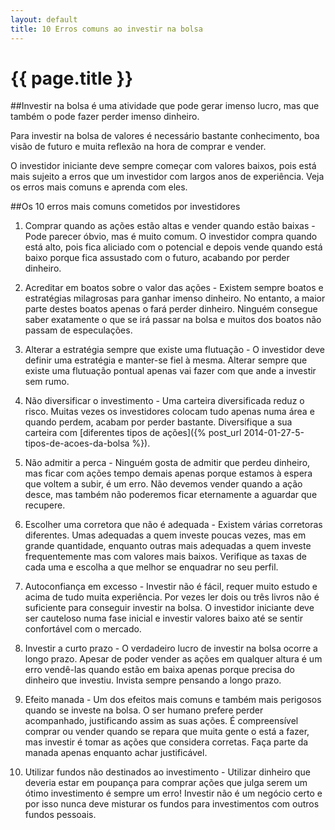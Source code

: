 ```yaml
---
layout: default
title: 10 Erros comuns ao investir na bolsa
---
```


# {{ page.title }}

##Investir na bolsa é uma atividade que pode gerar imenso lucro, mas que também o pode fazer perder imenso dinheiro.

Para investir na bolsa de valores é necessário bastante conhecimento, boa visão de futuro e muita reflexão na hora de comprar e vender.

O investidor iniciante deve sempre começar com valores baixos, pois está mais sujeito a erros que um investidor com largos anos de experiência. Veja os erros mais comuns e aprenda com eles.

##Os 10 erros mais comuns cometidos por investidores

1. Comprar quando as ações estão altas e vender quando estão baixas - Pode parecer óbvio, mas é muito comum. O investidor compra quando está alto, pois fica aliciado com o potencial e depois vende quando está baixo porque fica assustado com o futuro, acabando por perder dinheiro.

2. Acreditar em boatos sobre o valor das ações - Existem sempre boatos e estratégias milagrosas para ganhar imenso dinheiro. No entanto, a maior parte destes boatos apenas o fará perder dinheiro. Ninguém consegue saber exatamente o que se irá passar na bolsa e muitos dos boatos não passam de especulações.

3. Alterar a estratégia sempre que existe uma flutuação - O investidor deve definir uma estratégia e manter-se fiel à mesma. Alterar sempre que existe uma flutuação pontual apenas vai fazer com que ande a investir sem rumo.

4. Não diversificar o investimento - Uma carteira diversificada reduz o risco. Muitas vezes os investidores colocam tudo apenas numa área e quando perdem, acabam por perder bastante. Diversifique a sua carteira com [diferentes tipos de ações]({% post_url 2014-01-27-5-tipos-de-acoes-da-bolsa %}).

5. Não admitir a perca - Ninguém gosta de admitir que perdeu dinheiro, mas ficar com ações tempo demais apenas porque estamos à espera que voltem a subir, é um erro. Não devemos vender quando a ação desce, mas também não poderemos ficar eternamente a aguardar que recupere.

6. Escolher uma corretora que não é adequada - Existem várias corretoras diferentes. Umas adequadas a quem investe poucas vezes, mas em grande quantidade, enquanto outras mais adequadas a quem investe frequentemente mas com valores mais baixos. Verifique as taxas de cada uma e escolha a que melhor se enquadrar no seu perfil.

7. Autoconfiança em excesso - Investir não é fácil, requer muito estudo e acima de tudo muita experiência. Por vezes ler dois ou três livros não é suficiente para conseguir investir na bolsa. O investidor iniciante deve ser cauteloso numa fase inicial e investir valores baixo até se sentir confortável com o mercado.

8. Investir a curto prazo - O verdadeiro lucro de investir na bolsa ocorre a longo prazo. Apesar de poder vender as ações em qualquer altura é um erro vendê-las quando estão em baixa apenas porque precisa do dinheiro que investiu. Invista sempre pensando a longo prazo.

9. Efeito manada - Um dos efeitos mais comuns e também mais perigosos quando se investe na bolsa. O ser humano prefere perder acompanhado, justificando assim as suas ações. É compreensível comprar ou vender quando se repara que muita gente o está a fazer, mas investir é tomar as ações que considera corretas. Faça parte da manada apenas enquanto achar justificável.

10. Utilizar fundos não destinados ao investimento - Utilizar dinheiro que deveria estar em poupança para comprar ações que julga serem um ótimo investimento é sempre um erro! Investir não é um negócio certo e por isso nunca deve misturar os fundos para investimentos com outros fundos pessoais.
